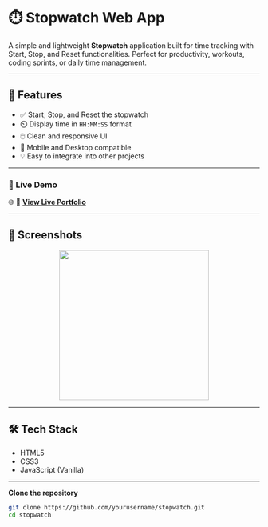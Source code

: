 # ⏱️ Stopwatch Web App

A simple and lightweight **Stopwatch** application built for time tracking with Start, Stop, and Reset functionalities. Perfect for productivity, workouts, coding sprints, or daily time management.

---

## 🚀 Features

- ✅ Start, Stop, and Reset the stopwatch
- ⏲️ Display time in `HH:MM:SS` format
- 🖱️ Clean and responsive UI
- 📱 Mobile and Desktop compatible
- 💡 Easy to integrate into other projects

---

### 🔗 Live Demo

🌐 <span>
  🔗 <a href="https://stop-watch-three-pied.vercel.app/" target="_blank"><strong>View Live Portfolio</strong></a>
</span>

---

## 📸 Screenshots

<!-- You can add screenshots -->
<p align="center">
  <img src="Image.img1.png" width="300">
</p>

---

## 🛠️ Tech Stack

- HTML5
- CSS3
- JavaScript (Vanilla) <!-- or React, if applicable -->

---

**Clone the repository**
   ```bash
   git clone https://github.com/yourusername/stopwatch.git
   cd stopwatch

